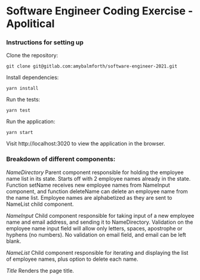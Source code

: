 # Software Engineer Coding Exercise - Apolitical

### Instructions for setting up

Clone the repository:
```
git clone git@gitlab.com:amybalmforth/software-engineer-2021.git
```

Install dependencies:
```
yarn install
```

Run the tests:
```
yarn test
```

Run the application:
```
yarn start
```
Visit http://localhost:3020 to view the application in the browser.

### Breakdown of different components:

*NameDirectory* Parent component responsible for holding the employee name list in its state. Starts off with 2 employee names already in the state. Function setName receives new employee names from NameInput component, and function deleteName can delete an employee name from the name list. Employee names are alphabetized as they are sent to NameList child component.

*NameInput* Child component responsible for taking input of a new employee name and email address, and sending it to NameDirectory. Validation on the employee name input field will allow only letters, spaces, apostrophe or hyphens (no numbers). No validation on email field, and email can be left blank.

*NameList* Child component responsible for iterating and displaying the list of employee names, plus option to delete each name.

*Title* Renders the page title.
